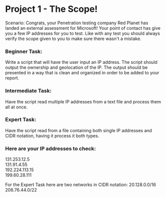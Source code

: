 # Project 1 - The Scope!

Scenario: Congrats, your Penetration testing company Red Planet has landed an external assessment for Microsoft! Your point of contact has give you a few IP addresses for you to test. Like with any test you should always verify the scope given to you to make sure there wasn't a mistake.

### Beginner Task: 
Write a script that will have the user input an IP address. The script should output the ownership and geolocation of the IP. The output should be presented in a way that is clean and organized in order to be added to your report.

### Intermediate Task:  
Have the script read multiple IP addresses from a text file and process them all at once.

### Expert Task:
Have the script read from a file containing both single IP addresses and CIDR notation, having it process it both types.

### Here are your IP addresses to check:
131.253.12.5\
131.91.4.55\
192.224.113.15\
199.60.28.111

For the Expert Task here are two networks in CIDR notation:
20.128.0.0/16\
208.76.44.0/22
